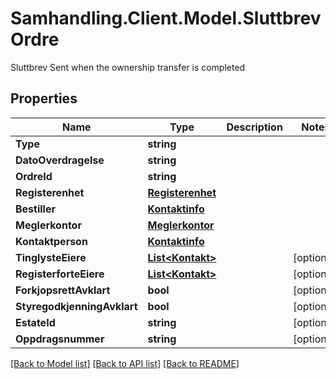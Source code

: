 # Samhandling.Client.Model.SluttbrevOrdre
Sluttbrev Sent when the ownership transfer is completed

## Properties

Name | Type | Description | Notes
------------ | ------------- | ------------- | -------------
**Type** | **string** |  | 
**DatoOverdragelse** | **string** |  | 
**OrdreId** | **string** |  | 
**Registerenhet** | [**Registerenhet**](Registerenhet.md) |  | 
**Bestiller** | [**Kontaktinfo**](Kontaktinfo.md) |  | 
**Meglerkontor** | [**Meglerkontor**](Meglerkontor.md) |  | 
**Kontaktperson** | [**Kontaktinfo**](Kontaktinfo.md) |  | 
**TinglysteEiere** | [**List&lt;Kontakt&gt;**](Kontakt.md) |  | [optional] 
**RegisterforteEiere** | [**List&lt;Kontakt&gt;**](Kontakt.md) |  | [optional] 
**ForkjopsrettAvklart** | **bool** |  | [optional] 
**StyregodkjenningAvklart** | **bool** |  | [optional] 
**EstateId** | **string** |  | [optional] 
**Oppdragsnummer** | **string** |  | [optional] 

[[Back to Model list]](../../README.md#documentation-for-models) [[Back to API list]](../../README.md#documentation-for-api-endpoints) [[Back to README]](../../README.md)

